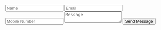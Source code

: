 <form id="contact-form" action="https://formspree.io/f/YOUR_FORM_ID" method="POST">
  <input type="text" name="name" placeholder="Name" required />
  <input type="email" name="email" placeholder="Email" required />
  <input type="tel" name="mobile" placeholder="Mobile Number" required pattern="[0-9]{10}" />
  <textarea name="message" placeholder="Message" required></textarea>
  <button type="submit">Send Message</button>
</form>

<div id="form-response" style="margin-top: 20px; font-weight: bold; color: green;"></div>

<script>
  const form = document.getElementById("contact-form");
  const responseDiv = document.getElementById("form-response");

  form.addEventListener("submit", async function (e) {
    e.preventDefault(); // Prevent redirect

    const formData = new FormData(form);
    const action = form.action;

    try {
      const response = await fetch(action, {
        method: 'POST',
        body: formData,
        headers: {
          'Accept': 'application/json'
        }
      });

      if (response.ok) {
        responseDiv.textContent = "✅ Thank you! Your message has been sent.";
        form.reset(); // Clear form
      } else {
        responseDiv.textContent = "❌ Oops! Something went wrong.";
      }
    } catch (error) {
      responseDiv.textContent = "❌ Error connecting to server.";
    }
  });
</script>
